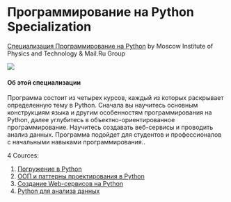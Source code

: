 # Программирование на Python Specialization #

[Специализация Программирование на Python](https://www.coursera.org/specializations/programming-in-python) by Moscow Institute of Physics and Technology & Mail.Ru Group

<p>
    <a href="https://www.coursera.org/specializations/programming-in-python">
        <img src="https://github.com/VulpesCorsac/Coursera-Programming-in-Python/blob/master/Logo.png">
    </a>
</p>

#### Об этой специализации ####
Программа состоит из четырех курсов, каждый из которых раскрывает определенную тему в Python. Сначала вы научитесь основным конструкциям языка и другим особенностям программирования на Python, далее углубитесь в объектно-ориентированное программирование. Научитесь создавать веб-сервисы и проводить анализ данных. Программа подойдет для студентов и профессионалов с начальными навыками программирования..

4 Cources:

1. [Погружение в Python](https://github.com/VulpesCorsac/Coursera-Programming-in-Python/tree/master/1%20-%20Dive%20into%20Python)
2. [ООП и паттерны проектирования в Python](https://github.com/VulpesCorsac/Coursera-Programming-in-Python/tree/master/2%20-%20OOP%20and%20design%20patterns%20in%20Python)
3. [Создание Web-сервисов на Python](https://github.com/VulpesCorsac/Coursera-Programming-in-Python/tree/master/3%20-%20Creating%20web-services%20in%20Python)
4. [Python для анализа данных](https://github.com/VulpesCorsac/Coursera-Programming-in-Python/tree/master/4%20-%20Python%20for%20data%20analysis)

